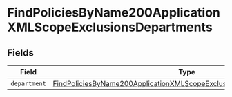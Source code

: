 # FindPoliciesByName200ApplicationXMLScopeExclusionsDepartments


## Fields

| Field                                                                                                                                                                         | Type                                                                                                                                                                          | Required                                                                                                                                                                      | Description                                                                                                                                                                   |
| ----------------------------------------------------------------------------------------------------------------------------------------------------------------------------- | ----------------------------------------------------------------------------------------------------------------------------------------------------------------------------- | ----------------------------------------------------------------------------------------------------------------------------------------------------------------------------- | ----------------------------------------------------------------------------------------------------------------------------------------------------------------------------- |
| `department`                                                                                                                                                                  | [FindPoliciesByName200ApplicationXMLScopeExclusionsDepartmentsDepartment](../../models/operations/findpoliciesbyname200applicationxmlscopeexclusionsdepartmentsdepartment.md) | :heavy_minus_sign:                                                                                                                                                            | N/A                                                                                                                                                                           |